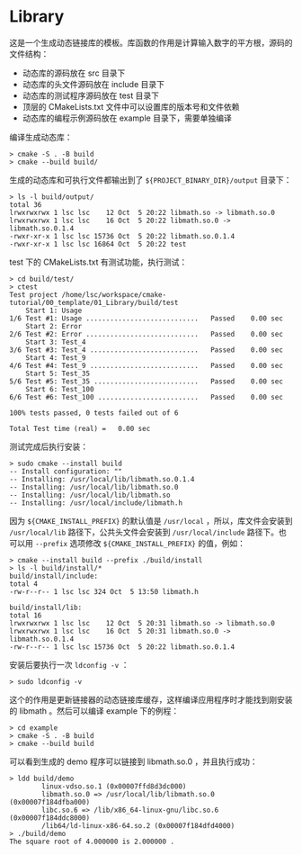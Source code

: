 # Library

这是一个生成动态链接库的模板。库函数的作用是计算输入数字的平方根，源码的文件结构：

- 动态库的源码放在 src 目录下
- 动态库的头文件源码放在 include 目录下
- 动态库的测试程序源码放在 test 目录下
- 顶层的 CMakeLists.txt 文件中可以设置库的版本号和文件依赖
- 动态库的编程示例源码放在 example 目录下，需要单独编译

编译生成动态库：

```
> cmake -S . -B build
> cmake --build build/
```

生成的动态库和可执行文件都输出到了 `${PROJECT_BINARY_DIR}/output` 目录下：

```
> ls -l build/output/
total 36
lrwxrwxrwx 1 lsc lsc    12 Oct  5 20:22 libmath.so -> libmath.so.0
lrwxrwxrwx 1 lsc lsc    16 Oct  5 20:22 libmath.so.0 -> libmath.so.0.1.4
-rwxr-xr-x 1 lsc lsc 15736 Oct  5 20:22 libmath.so.0.1.4
-rwxr-xr-x 1 lsc lsc 16864 Oct  5 20:22 test
```

test 下的 CMakeLists.txt 有测试功能，执行测试：

```
> cd build/test/
> ctest
Test project /home/lsc/workspace/cmake-tutorial/00_template/01_Library/build/test
    Start 1: Usage
1/6 Test #1: Usage ............................   Passed    0.00 sec
    Start 2: Error
2/6 Test #2: Error ............................   Passed    0.00 sec
    Start 3: Test_4
3/6 Test #3: Test_4 ...........................   Passed    0.00 sec
    Start 4: Test_9
4/6 Test #4: Test_9 ...........................   Passed    0.00 sec
    Start 5: Test_35
5/6 Test #5: Test_35 ..........................   Passed    0.00 sec
    Start 6: Test_100
6/6 Test #6: Test_100 .........................   Passed    0.00 sec

100% tests passed, 0 tests failed out of 6

Total Test time (real) =   0.00 sec
```

测试完成后执行安装：

```
> sudo cmake --install build
-- Install configuration: ""
-- Installing: /usr/local/lib/libmath.so.0.1.4
-- Installing: /usr/local/lib/libmath.so.0
-- Installing: /usr/local/lib/libmath.so
-- Installing: /usr/local/include/libmath.h
```

因为 `${CMAKE_INSTALL_PREFIX}` 的默认值是 `/usr/local` ，所以，库文件会安装到 `/usr/local/lib` 路径下，公共头文件会安装到 `/usr/local/include` 路径下。也可以用 `--prefix` 选项修改 `${CMAKE_INSTALL_PREFIX}` 的值，例如：

```
> cmake --install build --prefix ./build/install
> ls -l build/install/*
build/install/include:
total 4
-rw-r--r-- 1 lsc lsc 324 Oct  5 13:50 libmath.h

build/install/lib:
total 16
lrwxrwxrwx 1 lsc lsc    12 Oct  5 20:31 libmath.so -> libmath.so.0
lrwxrwxrwx 1 lsc lsc    16 Oct  5 20:31 libmath.so.0 -> libmath.so.0.1.4
-rw-r--r-- 1 lsc lsc 15736 Oct  5 20:22 libmath.so.0.1.4
```

安装后要执行一次 `ldconfig -v` ：

```
> sudo ldconfig -v 
```

这个的作用是更新链接器的动态链接库缓存，这样编译应用程序时才能找到刚安装的 libmath 。然后可以编译 example 下的例程：

```
> cd example
> cmake -S . -B build
> cmake --build build
```

可以看到生成的 demo 程序可以链接到 libmath.so.0 ，并且执行成功：

```
> ldd build/demo
        linux-vdso.so.1 (0x00007ffd8d3dc000)
        libmath.so.0 => /usr/local/lib/libmath.so.0 (0x00007f184dfba000)
        libc.so.6 => /lib/x86_64-linux-gnu/libc.so.6 (0x00007f184ddc8000)
        /lib64/ld-linux-x86-64.so.2 (0x00007f184dfd4000)
> ./build/demo
The square root of 4.000000 is 2.000000 .
```